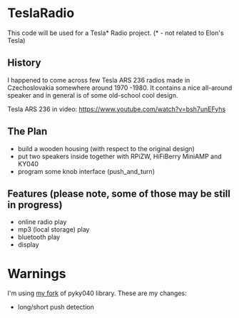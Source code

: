 # TeslaRadio

This code will be used for a Tesla* Radio project. (* - not related to Elon's Tesla)

## History
I happened to come across few Tesla ARS 236 radios made in Czechoslovakia somewhere around 1970 -1980. It contains a nice all-around speaker and in general is of some old-school cool design.

Tesla ARS 236 in video: https://www.youtube.com/watch?v=bsh7unEFyhs

## The Plan
* build a wooden housing (with respect to the original design)
* put two speakers inside together with RPiZW, HiFiBerry MiniAMP and KY040
* program some knob interface (push_and_turn)

## Features (please note, some of those may be still in progress)
* online radio play
* mp3 (local storage) play
* bluetooth play
* display

# Warnings
I'm using [my fork](https://github.com/ntnlabs/pyKY040/blob/master/pyky040/pyky040.py) of pyky040 library. These are my changes:
* long/short push detection

